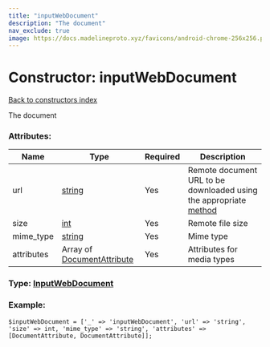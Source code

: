 ```yaml
---
title: "inputWebDocument"
description: "The document"
nav_exclude: true
image: https://docs.madelineproto.xyz/favicons/android-chrome-256x256.png
---
```

# Constructor: inputWebDocument  
[Back to constructors index](/API_docs/constructors/index.html)



The document

### Attributes:

| Name     |    Type       | Required | Description |
|----------|---------------|----------|-------------|
|url|[string](/API_docs/types/string.html) | Yes|Remote document URL to be downloaded using the appropriate [method](https://core.telegram.org/api/files)|
|size|[int](/API_docs/types/int.html) | Yes|Remote file size|
|mime\_type|[string](/API_docs/types/string.html) | Yes|Mime type|
|attributes|Array of [DocumentAttribute](/API_docs/types/DocumentAttribute.html) | Yes|Attributes for media types|



### Type: [InputWebDocument](/API_docs/types/InputWebDocument.html)


### Example:

```
$inputWebDocument = ['_' => 'inputWebDocument', 'url' => 'string', 'size' => int, 'mime_type' => 'string', 'attributes' => [DocumentAttribute, DocumentAttribute]];
```  
